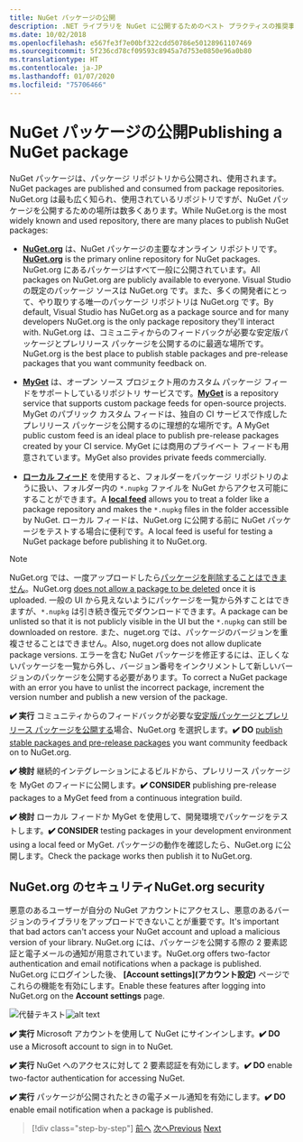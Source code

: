 ```yaml
---
title: NuGet パッケージの公開
description: .NET ライブラリを NuGet に公開するためのベスト プラクティスの推奨事項。
ms.date: 10/02/2018
ms.openlocfilehash: e567fe3f7e00bf322cdd50786e50128961107469
ms.sourcegitcommit: 5f236cd78cf09593c8945a7d753e0850e96a0b80
ms.translationtype: HT
ms.contentlocale: ja-JP
ms.lasthandoff: 01/07/2020
ms.locfileid: "75706466"
---
```

# <a name="publishing-a-nuget-package"></a><span data-ttu-id="d167d-103">NuGet パッケージの公開</span><span class="sxs-lookup"><span data-stu-id="d167d-103">Publishing a NuGet package</span></span>

<span data-ttu-id="d167d-104">NuGet パッケージは、パッケージ リポジトリから公開され、使用されます。</span><span class="sxs-lookup"><span data-stu-id="d167d-104">NuGet packages are published and consumed from package repositories.</span></span> <span data-ttu-id="d167d-105">NuGet.org は最も広く知られ、使用されているリポジトリですが、NuGet パッケージを公開するための場所は数多くあります。</span><span class="sxs-lookup"><span data-stu-id="d167d-105">While NuGet.org is the most widely known and used repository, there are many places to publish NuGet packages:</span></span>

* <span data-ttu-id="d167d-106">**[NuGet.org](https://www.nuget.org/)** は、NuGet パッケージの主要なオンライン リポジトリです。</span><span class="sxs-lookup"><span data-stu-id="d167d-106">**[NuGet.org](https://www.nuget.org/)** is the primary online repository for NuGet packages.</span></span> <span data-ttu-id="d167d-107">NuGet.org にあるパッケージはすべて一般に公開されています。</span><span class="sxs-lookup"><span data-stu-id="d167d-107">All packages on NuGet.org are publicly available to everyone.</span></span> <span data-ttu-id="d167d-108">Visual Studio の既定のパッケージ ソースは NuGet.org です。また、多くの開発者にとって、やり取りする唯一のパッケージ リポジトリは NuGet.org です。</span><span class="sxs-lookup"><span data-stu-id="d167d-108">By default, Visual Studio has NuGet.org as a package source and for many developers NuGet.org is the only package repository they'll interact with.</span></span> <span data-ttu-id="d167d-109">NuGet.org は、コミュニティからのフィードバックが必要な安定版パッケージとプレリリース パッケージを公開するのに最適な場所です。</span><span class="sxs-lookup"><span data-stu-id="d167d-109">NuGet.org is the best place to publish stable packages and pre-release packages that you want community feedback on.</span></span>

* <span data-ttu-id="d167d-110">**[MyGet](https://myget.org/)** は、オープン ソース プロジェクト用のカスタム パッケージ フィードをサポートしているリポジトリ サービスです。</span><span class="sxs-lookup"><span data-stu-id="d167d-110">**[MyGet](https://myget.org/)** is a repository service that supports custom package feeds for open-source projects.</span></span> <span data-ttu-id="d167d-111">MyGet のパブリック カスタム フィードは、独自の CI サービスで作成したプレリリース パッケージを公開するのに理想的な場所です。</span><span class="sxs-lookup"><span data-stu-id="d167d-111">A MyGet public custom feed is an ideal place to publish pre-release packages created by your CI service.</span></span> <span data-ttu-id="d167d-112">MyGet には商用のプライベート フィードも用意されています。</span><span class="sxs-lookup"><span data-stu-id="d167d-112">MyGet also provides private feeds commercially.</span></span>

* <span data-ttu-id="d167d-113">**[ローカル フィード](/nuget/hosting-packages/local-feeds)** を使用すると、フォルダーをパッケージ リポジトリのように扱い、フォルダー内の `*.nupkg` ファイルを NuGet からアクセス可能にすることができます。</span><span class="sxs-lookup"><span data-stu-id="d167d-113">A **[local feed](/nuget/hosting-packages/local-feeds)** allows you to treat a folder like a package repository and makes the `*.nupkg` files in the folder accessible by NuGet.</span></span> <span data-ttu-id="d167d-114">ローカル フィードは、NuGet.org に公開する前に NuGet パッケージをテストする場合に便利です。</span><span class="sxs-lookup"><span data-stu-id="d167d-114">A local feed is useful for testing a NuGet package before publishing it to NuGet.org.</span></span>

> [!NOTE]
> <span data-ttu-id="d167d-115">NuGet.org では、一度アップロードしたら[パッケージを削除することはできません](/nuget/policies/deleting-packages)。</span><span class="sxs-lookup"><span data-stu-id="d167d-115">NuGet.org [does not allow a package to be deleted](/nuget/policies/deleting-packages) once it is uploaded.</span></span> <span data-ttu-id="d167d-116">一般の UI から見えないようにパッケージを一覧から外すことはできますが、`*.nupkg` は引き続き復元でダウンロードできます。</span><span class="sxs-lookup"><span data-stu-id="d167d-116">A package can be unlisted so that it is not publicly visible in the UI but the `*.nupkg` can still be downloaded on restore.</span></span> <span data-ttu-id="d167d-117">また、nuget.org では、パッケージのバージョンを重複させることはできません。</span><span class="sxs-lookup"><span data-stu-id="d167d-117">Also, nuget.org does not allow duplicate package versions.</span></span> <span data-ttu-id="d167d-118">エラーを含む NuGet パッケージを修正するには、正しくないパッケージを一覧から外し、バージョン番号をインクリメントして新しいバージョンのパッケージを公開する必要があります。</span><span class="sxs-lookup"><span data-stu-id="d167d-118">To correct a NuGet package with an error you have to unlist the incorrect package, increment the version number and publish a new version of the package.</span></span>

<span data-ttu-id="d167d-119">**✔️ 実行** コミュニティからのフィードバックが必要な[安定版パッケージとプレリリース パッケージを公開する](/nuget/create-packages/publish-a-package)場合、NuGet.org を選択します。</span><span class="sxs-lookup"><span data-stu-id="d167d-119">**✔️ DO** [publish stable packages and pre-release packages](/nuget/create-packages/publish-a-package) you want community feedback on to NuGet.org.</span></span>

<span data-ttu-id="d167d-120">**✔️ 検討** 継続的インテグレーションによるビルドから、プレリリース パッケージを MyGet のフィードに公開します。</span><span class="sxs-lookup"><span data-stu-id="d167d-120">**✔️ CONSIDER** publishing pre-release packages to a MyGet feed from a continuous integration build.</span></span>

<span data-ttu-id="d167d-121">**✔️ 検討** ローカル フィードか MyGet を使用して、開発環境でパッケージをテストします。</span><span class="sxs-lookup"><span data-stu-id="d167d-121">**✔️ CONSIDER** testing packages in your development environment using a local feed or MyGet.</span></span> <span data-ttu-id="d167d-122">パッケージの動作を確認したら、NuGet.org に公開します。</span><span class="sxs-lookup"><span data-stu-id="d167d-122">Check the package works then publish it to NuGet.org.</span></span>

## <a name="nugetorg-security"></a><span data-ttu-id="d167d-123">NuGet.org のセキュリティ</span><span class="sxs-lookup"><span data-stu-id="d167d-123">NuGet.org security</span></span>

<span data-ttu-id="d167d-124">悪意のあるユーザーが自分の NuGet アカウントにアクセスし、悪意のあるバージョンのライブラリをアップロードできないことが重要です。</span><span class="sxs-lookup"><span data-stu-id="d167d-124">It's important that bad actors can't access your NuGet account and upload a malicious version of your library.</span></span> <span data-ttu-id="d167d-125">NuGet.org には、パッケージを公開する際の 2 要素認証と電子メールの通知が用意されています。</span><span class="sxs-lookup"><span data-stu-id="d167d-125">NuGet.org offers two-factor authentication and email notifications when a package is published.</span></span> <span data-ttu-id="d167d-126">NuGet.org にログインした後、 **[Account settings]\(アカウント設定\)** ページでこれらの機能を有効にします。</span><span class="sxs-lookup"><span data-stu-id="d167d-126">Enable these features after logging into NuGet.org on the **Account settings** page.</span></span>

<span data-ttu-id="d167d-127">![代替テキスト](./media/publish-nuget-package/nuget-2fa.png "NuGet アカウントのセキュリティ")</span><span class="sxs-lookup"><span data-stu-id="d167d-127">![alt text](./media/publish-nuget-package/nuget-2fa.png "NuGet Account Security")</span></span>

<span data-ttu-id="d167d-128">**✔️ 実行** Microsoft アカウントを使用して NuGet にサインインします。</span><span class="sxs-lookup"><span data-stu-id="d167d-128">**✔️ DO** use a Microsoft account to sign in to NuGet.</span></span>

<span data-ttu-id="d167d-129">**✔️ 実行** NuGet へのアクセスに対して 2 要素認証を有効にします。</span><span class="sxs-lookup"><span data-stu-id="d167d-129">**✔️ DO** enable two-factor authentication for accessing NuGet.</span></span>

<span data-ttu-id="d167d-130">**✔️ 実行** パッケージが公開されたときの電子メール通知を有効にします。</span><span class="sxs-lookup"><span data-stu-id="d167d-130">**✔️ DO** enable email notification when a package is published.</span></span>

>[!div class="step-by-step"]
><span data-ttu-id="d167d-131">[前へ](sourcelink.md)
>[次へ](versioning.md)</span><span class="sxs-lookup"><span data-stu-id="d167d-131">[Previous](sourcelink.md)
[Next](versioning.md)</span></span>
